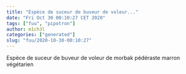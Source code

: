 ```yaml
---
title: "Espèce de suceur de buveur de voleur..."
date: "Fri Oct 30 00:10:27 CET 2020"
tags: ["fuu", "pipotron"]
author: m1ch3l
categories: ["generated"]
slug: "fuu/2020-10-30-00:10:27"
---
```


Espèce de suceur de buveur de voleur de morbak pédéraste marron végétarien
